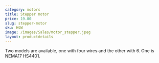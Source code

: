 ```yaml
---
category: motors
title: Stepper motor
price: 19.00
slug: stepper-motor
sku: HGW
image: /images/Sales/motor_stepper.jpeg
layout: productdetails
---
```

Two models are available, one with four wires and the other with 6. One is NEMA17 HS4401.
